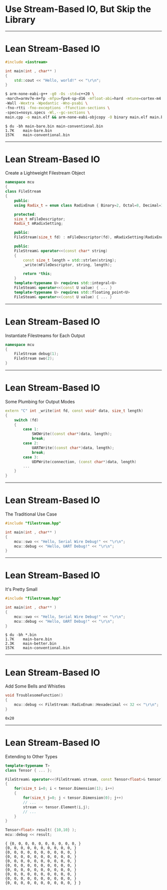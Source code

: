 # Use Stream-Based IO, But Skip the Library
---
# Lean Stream-Based IO
```c++
#include <iostream>

int main(int , char** )
{
    std::cout << "Hello, world!" << "\r\n";
}
```
```bash
$ arm-none-eabi-g++ -g0 -Os -std=c++20 \
-march=armv7e-m+fp -mfpu=fpv4-sp-d16 -mfloat-abi=hard -mtune=cortex-m4 \
-Wall -Wextra -Wpedantic -Wno-psabi \
-fno-rtti -fno-exceptions -ffunction-sections \
-specs=nosys.specs -Wl,--gc-sections \
main.cpp -o main.elf && arm-none-eabi-objcopy -O binary main.elf main.bin
```
<!-- .element: class="fragment" -->
```console
$ du -bh main-bare.bin main-conventional.bin
1.7K    main-bare.bin
157K    main-conventional.bin
```
<!-- .element: class="fragment" -->
---
# Lean Stream-Based IO
Create a Lightweight Filestream Object
```c++ [1-4|5-6|8-13|15-22|23-26]
namespace mcu
{
class FileStream
{
    public:
    using Radix_t = enum class RadixEnum { Binary=2, Octal=8, Decimal=10, Hexadecimal=16, };

    protected:
    size_t mFileDescriptor;
    Radix_t mRadixSetting;

    public:
    FileStream(size_t fd) : mFileDescriptor(fd), mRadixSetting(RadixEnum::Hexadecimal) {}

    public:
    FileStream& operator<<(const char* string)
    {
        const size_t length = std::strlen(string);
        _write(mFileDescriptor, string, length);

        return *this;
    }
    template<typename U> requires std::integral<U>
    FileSteam& operator<<(const U value) { ... }
    template<typename U> requires std::floating_point<U>
    FileSteam& operator<<(const U value) { ... }
```
---
# Lean Stream-Based IO
Instantiate Filestreams for Each Output
```c++
namespace mcu
{
    FileStream debug(1);
    FileStream swo(2);
}
```
---
# Lean Stream-Based IO
Some Plumbing for Output Modes
```c++
extern "C" int _write(int fd, const void* data, size_t length)
{
    switch (fd)
    {
        case 1:
            SWOWrite((const char*)data, length);
            break;
        case 2:
            UARTWrite((const char*)data, length);
            break;
        case 3:
            UDPWrite(connection, (const char*)data, length)
        ...
    }
}
```
---
# Lean Stream-Based IO
The Traditional Use Case
```c++
#include "filestream.hpp"

int main(int , char** )
{
    mcu::swo << "Hello, Serial Wire Debug!" << "\r\n";
    mcu::debug << "Hello, UART Debug!" << "\r\n";
}
```
---
# Lean Stream-Based IO
It's Pretty Small
```c++
#include "filestream.hpp"

int main(int , char** )
{
    mcu::swo << "Hello, Serial Wire Debug!" << "\r\n";
    mcu::debug << "Hello, UART Debug!" << "\r\n";
}
```
```console
$ du -bh *.bin
1.7K    main-bare.bin
2.3K    main-better.bin
157K    main-conventional.bin
```
<!-- .element: class="fragment" -->
---
# Lean Stream-Based IO
Add Some Bells and Whistles
```c++
void TroublesomeFunction()
{
    mcu::debug << FileStream::RadixEnum::Hexadecimal << 32 << "\r\n";
}
```
```console
0x20
```
<!-- .element: class="fragment" -->
---
# Lean Stream-Based IO
Extending to Other Types
```c++ [1-2|4-10|12-14]
template<typename T>
class Tensor { ... };

FileStream& operator<<(FileStream& stream, const Tensor<float>& tensor)
{
    for(size_t i=0; i < tensor.Dimension(1); i++)
    {
        for(size_t j=0; j < tensor.Dimension(0); j++)
        // ...
        stream << tensor.Element(i,j);
        // ...
    }
}

Tensor<float> result( {10,10} );
mcu::debug << result;
```
```console
{ {0, 0, 0, 0, 0, 0, 0, 0, 0, 0, }
{0, 0, 0, 0, 0, 0, 0, 0, 0, 0, }
{0, 0, 0, 0, 0, 0, 0, 0, 0, 0, }
{0, 0, 0, 0, 0, 0, 0, 0, 0, 0, }
{0, 0, 0, 0, 0, 0, 0, 0, 0, 0, }
{0, 0, 0, 0, 0, 0, 0, 0, 0, 0, }
{0, 0, 0, 0, 0, 0, 0, 0, 0, 0, }
{0, 0, 0, 0, 0, 0, 0, 0, 0, 0, }
{0, 0, 0, 0, 0, 0, 0, 0, 0, 0, }
{0, 0, 0, 0, 0, 0, 0, 0, 0, 0, } }
```
<!-- .element: class="fragment" -->







